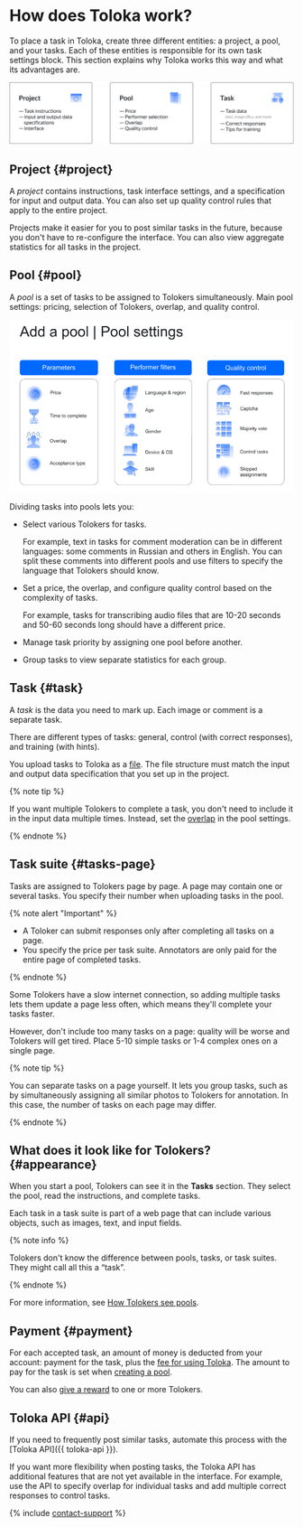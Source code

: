 # How does Toloka work?

To place a task in Toloka, create three different entities: a project, a pool, and your tasks. Each of these entities is responsible for its own task settings block. This section explains why Toloka works this way and what its advantages are.

![](../_images/other/toloka-overview.svg)

## Project {#project}

A _project_ contains instructions, task interface settings, and a specification for input and output data. You can also set up quality control rules that apply to the entire project.

Projects make it easier for you to post similar tasks in the future, because you don't have to re-configure the interface. You can also view aggregate statistics for all tasks in the project.

## Pool {#pool}

A _pool_ is a set of tasks to be assigned to Tolokers simultaneously. Main pool settings: pricing, selection of Tolokers, overlap, and quality control.

![](../_images/other/pool-settings.png)

Dividing tasks into pools lets you:

- Select various Tolokers for tasks.

    For example, text in tasks for comment moderation can be in different languages: some comments in Russian and others in English. You can split these comments into different pools and use filters to specify the language that Tolokers should know.

- Set a price, the overlap, and configure quality control based on the complexity of tasks.

    For example, tasks for transcribing audio files that are 10-20 seconds and 50-60 seconds long should have a different price.

- Manage task priority by assigning one pool before another.

- Group tasks to view separate statistics for each group.

## Task {#task}

A _task_ is the data you need to mark up. Each image or comment is a separate task.

There are different types of tasks: general, control (with correct responses), and training (with hints).

You upload tasks to Toloka as a [file](../../glossary.md#tsv). The file structure must match the input and output data specification that you set up in the project.

{% note tip %}

If you want multiple Tolokers to complete a task, you don't need to include it in the input data multiple times. Instead, set the [overlap](../../glossary.md#overlap) in the pool settings.

{% endnote %}

## Task suite {#tasks-page}

Tasks are assigned to Tolokers page by page. A page may contain one or several tasks. You specify their number when uploading tasks in the pool.

{% note alert "Important" %}

- A Toloker can submit responses only after completing all tasks on a page.
- You specify the price per task suite. Аnnotators are only paid for the entire page of completed tasks.

{% endnote %}

Some Tolokers have a slow internet connection, so adding multiple tasks lets them update a page less often, which means they'll complete your tasks faster.

However, don't include too many tasks on a page: quality will be worse and Tolokers will get tired. Place 5-10 simple tasks or 1-4 complex ones on a single page.

{% note tip %}

You can separate tasks on a page yourself. It lets you group tasks, such as by simultaneously assigning all similar photos to Tolokers for annotation. In this case, the number of tasks on each page may differ.

{% endnote %}

## What does it look like for Tolokers? {#appearance}

When you start a pool, Tolokers can see it in the **Tasks** section. They select the pool, read the instructions, and complete tasks.

Each task in a task suite is part of a web page that can include various objects, such as images, text, and input fields.

{% note info %}

Tolokers don't know the difference between pools, tasks, or task suites. They might call all this a “task”.

{% endnote %}

For more information, see [How Tolokers see pools](pool-main.md).

## Payment {#payment}

For each accepted task, an amount of money is deducted from your account: payment for the task, plus the [fee for using Toloka](budget.md). The amount to pay for the task is set when [creating a pool](pool-main.md).

You can also [give a reward](bonus.md) to one or more Tolokers.

## Toloka API {#api}

If you need to frequently post similar tasks, automate this process with the [Toloka API]({{ toloka-api }}).

If you want more flexibility when posting tasks, the Toloka API has additional features that are not yet available in the interface. For example, use the API to specify overlap for individual tasks and add multiple correct responses to control tasks.

{% include [contact-support](../_includes/contact-support-new.md) %}